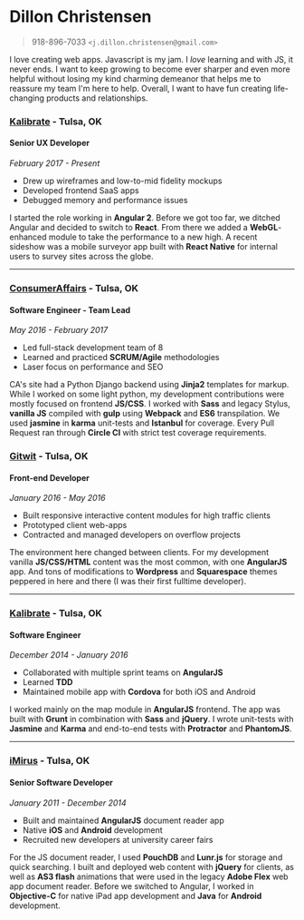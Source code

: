 # Dillon Christensen
> 918-896-7033 `<j.dillon.christensen@gmail.com>`

I love creating web apps. Javascript is my jam. I _love_ learning and with JS, it never ends. I want to keep growing to become ever sharper and even more helpful without losing my kind charming demeanor that helps me to reassure my team I'm here to help. Overall, I want to have fun creating life-changing products and relationships.



### [Kalibrate](http://www.kalibrate.com/) - Tulsa, OK
#### Senior UX Developer
_February 2017 - Present_

* Drew up wireframes and low-to-mid fidelity mockups
* Developed frontend SaaS apps
* Debugged memory and performance issues

I started the role working in __Angular 2__. Before we got too far, we ditched Angular and decided to switch to __React__. From there we added a __WebGL__-enhanced module to take the performance to a new high. A recent sideshow was a mobile surveyor app built with __React Native__ for internal users to survey sites across the globe.

***

### [ConsumerAffairs](https://consumeraffairs.com/) - Tulsa, OK
#### Software Engineer - Team Lead
_May 2016 - February 2017_

* Led full-stack development team of 8
* Learned and practiced __SCRUM/Agile__ methodologies
* Laser focus on performance and SEO

CA's site had a Python Django backend using __Jinja2__ templates for markup. While I worked on some light python, my development contributions were mostly focused on frontend __JS/CSS__. I worked with __Sass__ and legacy Stylus, __vanilla JS__ compiled with __gulp__ using __Webpack__ and __ES6__ transpilation. We used __jasmine__ in __karma__ unit-tests and __Istanbul__ for coverage. Every Pull Request ran through __Circle CI__ with strict test coverage requirements.

### [Gitwit](http://gitwit.com/) - Tulsa, OK
#### Front-end Developer
_January 2016 - May 2016_

* Built responsive interactive content modules for high traffic clients
* Prototyped client web-apps
* Contracted and managed developers on overflow projects

The environment here changed between clients. For my development vanilla __JS/CSS/HTML__ content was the most common, with one __AngularJS__ app. And tons of modifications to __Wordpress__ and __Squarespace__ themes peppered in here and there (I was their first fulltime developer).

***

### [Kalibrate](http://www.kalibrate.com/) - Tulsa, OK
#### Software Engineer
_December 2014 - January 2016_

* Collaborated with multiple sprint teams on __AngularJS__
* Learned __TDD__
* Maintained mobile app with __Cordova__ for both iOS and Android

I worked mainly on the map module in __AngularJS__ frontend. The app was built with __Grunt__ in combination with __Sass__ and __jQuery__. I wrote unit-tests with __Jasmine__ and __Karma__ and end-to-end tests with __Protractor__ and __PhantomJS__.

***

### [iMirus](http://imirus.com/) - Tulsa, OK
#### Senior Software Developer
_January 2011 - December 2014_

* Built and maintained __AngularJS__ document reader app
* Native __iOS__ and __Android__ development
* Recruited new developers at university career fairs

For the JS document reader, I used __PouchDB__ and __Lunr.js__ for storage and quick searching. I built and deployed web content with __jQuery__ for clients, as well as __AS3 flash__ animations that were used in the legacy __Adobe Flex__ web app document reader. Before we switched to Angular, I worked in __Objective-C__ for native iPad app development and __Java__ for __Android__ development.
